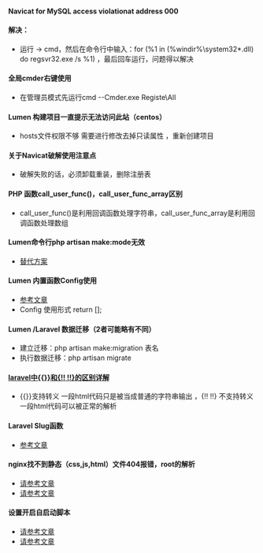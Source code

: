 #### Navicat for MySQL access violationat address 000
#### 解决：
- 运行 -> cmd，然后在命令行中输入：for (%1 in (%windir%\system32\*.dll) do regsvr32.exe /s %1) ，最后回车运行，问题得以解决

#### 全局cmder右键使用
- 在管理员模式先运行cmd  --Cmder.exe Registe\All

#### Lumen 构建项目一直提示无法访问此站（centos）
- hosts文件权限不够 需要进行修改去掉只读属性 ，重新创建项目

#### 关于Navicat破解使用注意点
- 破解失败的话，必须卸载重装，删除注册表

#### PHP 函数call_user_func()，call_user_func_array区别
- call_user_func()是利用回调函数处理字符串，call_user_func_array是利用回调函数处理数组

#### Lumen命令行php artisan make:mode无效
- [替代方案](https://github.com/webNeat/lumen-generators#installation)

#### Lumen 内置函数Config使用
- [参考文章]( https://www.jianshu.com/p/6722b1fcb80a)
- Config 使用形式  return [];

#### Lumen /Laravel 数据迁移（2者可能略有不同）
- 建立迁移：php artisan make:migration 表名
- 执行数据迁移：php artisan migrate

#### [laravel中{{}}和{!! !!}的区别详解](https://www.cnblogs.com/clubs/p/12370741.html)
- {{}}支持转义 一段html代码只是被当成普通的字符串输出 ，{!! !!} 不支持转义 一段html代码可以被正常的解析

#### Laravel Slug函数
- [参考文章](https://www.cnblogs.com/paulcnth/p/13771895.html)

#### nginx找不到静态（css,js,html）文件404报错，root的解析
- [请参考文章](https://blog.csdn.net/lwgkzl/article/details/81278985)
- [请参考文章](https://blog.csdn.net/line_aijava/article/details/71473793)

#### 设置开启自启动脚本
- [请参考文章](https://blog.csdn.net/gxhacx/article/details/93622265)
- [请参考文章](https://blog.csdn.net/weixin_39673972/article/details/111530632)

